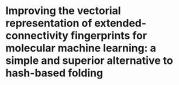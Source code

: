 # Improving the vectorial representation of extended-connectivity fingerprints for molecular machine learning: a simple and superior alternative to hash-based folding
